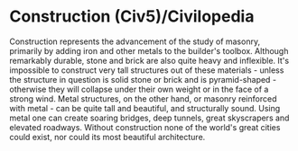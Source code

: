 # Construction (Civ5)/Civilopedia

Construction represents the advancement of the study of masonry, primarily by adding iron and other metals to the builder's toolbox. Although remarkably durable, stone and brick are also quite heavy and inflexible. It's impossible to construct very tall structures out of these materials - unless the structure in question is solid stone or brick and is pyramid-shaped - otherwise they will collapse under their own weight or in the face of a strong wind.
Metal structures, on the other hand, or masonry reinforced with metal - can be quite tall and beautiful, and structurally sound. Using metal one can create soaring bridges, deep tunnels, great skyscrapers and elevated roadways. Without construction none of the world's great cities could exist, nor could its most beautiful architecture.